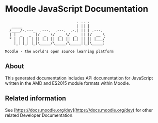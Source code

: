 # Moodle JavaScript Documentation

```
                                 .-..-.
   _____                         | || |
  /____/-.---_  .---.  .---.  .-.| || | .---.
  | |  _   _  |/  _  \/  _  \/  _  || |/  __ \
  * | | | | | || |_| || |_| || |_| || || |___/
    |_| |_| |_|\_____/\_____/\_____||_|\_____)

Moodle - the world's open source learning platform

```

## About
This generated documentation includes API documentation for JavaScript written in the AMD and ES2015 module formats within Moodle.

## Related information
See [https://docs.moodle.org/dev](https://docs.moodle.org/dev) for other related Developer Documentation.
